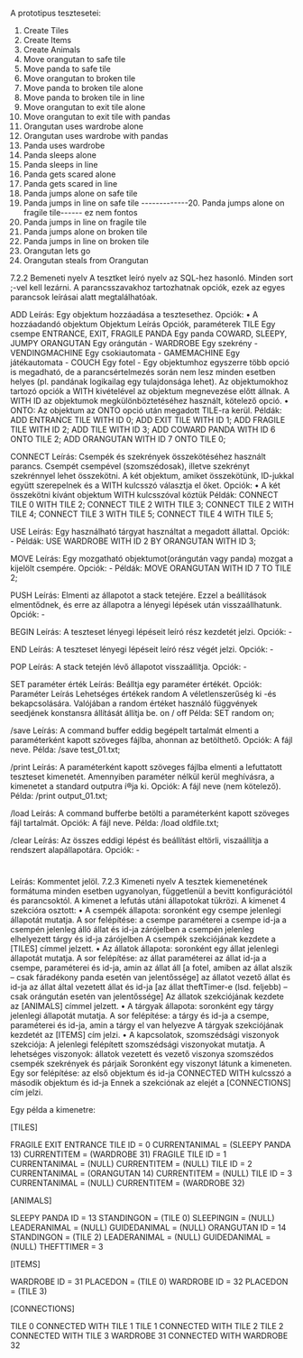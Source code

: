 A prototipus tesztesetei:
1. Create Tiles
2. Create Items
3. Create Animals
4. Move orangutan to safe tile
5. Move panda to safe tile
6. Move orangutan to broken tile
7. Move panda to broken tile alone
8. Move panda to broken tile in line
9. Move orangutan to exit tile alone
10. Move orangutan to exit tile with pandas
11. Orangutan uses wardrobe alone
12. Orangutan uses wardrobe with pandas
13. Panda uses wardrobe
14. Panda sleeps alone
15. Panda sleeps in line
16. Panda gets scared alone
17. Panda gets scared in line
18. Panda jumps alone on safe tile
19. Panda jumps in line on safe tile
-------------20. Panda jumps alone on fragile tile------ ez nem fontos
21. Panda jumps in line on fragile tile
22. Panda jumps alone on broken tile
23. Panda jumps in line on broken tile
24. Orangutan lets go
25. Orangutan steals from Orangutan


7.2.2	Bemeneti nyelv
A tesztket leíró nyelv az SQL-hez hasonló. Minden sort ;-vel kell lezárni. A parancsszavakhoz tartozhatnak opciók, ezek az egyes parancsok leírásai alatt megtalálhatóak.

ADD
Leírás: Egy objektum hozzáadása a tesztesethez.
Opciók: 
•	A hozzáadandó objektum
Objektum	Leírás	Opciók, paraméterek
TILE	Egy csempe	ENTRANCE, EXIT, FRAGILE
PANDA	Egy panda	COWARD, SLEEPY, JUMPY
ORANGUTAN	Egy orángután	-
WARDROBE	Egy szekrény	-
VENDINGMACHINE	Egy csokiautomata	-
GAMEMACHINE	Egy játékautomata	-
COUCH	Egy fotel	-
Egy objektumhoz egyszerre több opció is megadható, de a parancsértelmezés során nem lesz minden esetben helyes (pl. pandának logikailag egy tulajdonsága lehet). Az objektumokhoz tartozó opciók a WITH kivételével az objektum megnevezése előtt állnak. A WITH ID az objektumok megkülönböztetéséhez használt, kötelező opció.
•	ONTO: Az objektum az ONTO opció után megadott TILE-ra kerül.
Példák: 
ADD ENTRANCE TILE WITH ID 0;
ADD EXIT TILE WITH ID 1;
ADD FRAGILE TILE WITH ID 2;
ADD TILE WITH ID 3;
ADD COWARD PANDA WITH ID 6 ONTO TILE 2;
ADD ORANGUTAN WITH ID 7 ONTO TILE 0;

CONNECT
Leírás: Csempék és szekrények összekötéséhez használt parancs. Csempét csempével (szomszédosak), illetve szekrényt szekrénnyel lehet összekötni. A két objektum, amiket összekötünk, ID-jukkal együtt szerepelnek és a WITH kulcsszó választja el őket.
Opciók: 
•	A két összekötni kívánt objektum WITH kulcsszóval köztük
Példák: 
CONNECT TILE 0 WITH TILE 2;
CONNECT TILE 2 WITH TILE 3;
CONNECT TILE 2 WITH TILE 4;
CONNECT TILE 3 WITH TILE 5;
CONNECT TILE 4 WITH TILE 5;

USE
Leírás: Egy használható tárgyat használtat a megadott állattal.
Opciók: -
Példák: 
USE WARDROBE WITH ID 2 BY ORANGUTAN WITH ID 3;

MOVE
Leírás: Egy mozgatható objektumot(orángután vagy panda) mozgat a kijelölt csempére.
Opciók: -
Példák: 
MOVE ORANGUTAN WITH ID 7 TO TILE 2;

PUSH
Leírás: Elmenti az állapotot a stack tetejére. Ezzel a beállítások elmentődnek, és erre az állapotra a lényegi lépések után visszaállhatunk.
Opciók: -

BEGIN
Leírás: A teszteset lényegi lépéseit leíró rész kezdetét jelzi.
Opciók: -

END
Leírás: A teszteset lényegi lépéseit leíró rész végét jelzi.
Opciók: -

POP
Leírás: A stack tetején lévő állapotot visszaállítja.
Opciók: -

SET paraméter érték
Leírás: Beálltja egy paraméter értékét.
Opciók: 
Paraméter	Leírás	Lehetséges értékek
random	A véletlenszerűség ki -és bekapcsolására. Valójában a random értéket használó függvények seedjének konstansra állítását állítja be.	on / off
Példa:
SET random on;

/save
Leírás: A command buffer eddig begépelt tartalmát elmenti a paraméterként kapott szöveges fájlba, ahonnan az betölthető.
Opciók: A fájl neve.
Példa: 
/save test_01.txt;

/print
Leírás: A paraméterként kapott szöveges fájlba elmenti a lefuttatott teszteset kimenetét. Amennyiben paraméter nélkül kerül meghívásra, a kimenetet a standard outputra í®ja ki.
Opciók: A fájl neve (nem kötelező).
Példa: 
/print output_01.txt;

/load
Leírás: A command bufferbe betölti a paraméterként kapott szöveges fájl tartalmát.
Opciók: A fájl neve.
Példa: 
/load oldfile.txt;

/clear
Leírás: Az összes eddigi lépést és beállítást eltörli, viszaállítja a rendszert alapállapotára.
Opciók: -

#
Leírás: Kommentet jelöl.
7.2.3	Kimeneti nyelv
A tesztek kiemenetének formátuma minden esetben ugyanolyan, függetlenül a bevitt konfigurációtól és parancsoktól. A kimenet a lefutás utáni állapotokat tükrözi.
A kimenet 4 szekcióra osztott:
•	A csempék állapota: soronként egy csempe jelenlegi állapotát mutatja. A sor felépítése:
	a csempe paraméterei
	a csempe id-ja
	a csempén jelenleg álló állat és id-ja zárójelben
	a csempén jelenleg elhelyezett tárgy és id-ja zárójelben
A csempék szekciójának kezdete a [TILES] címmel jelzett.
•	Az állatok állapota: soronként egy állat jelenlegi állapotát mutatja. A sor felépítése:
	az állat paraméterei
	az állat id-ja
	a csempe, paraméterei és id-ja, amin az állat áll
	[a fotel, amiben az állat alszik – csak fáradékony panda esetén van jelentőssége]
	az állatot vezető állat és id-ja
	az állat által vezetett állat és id-ja
	[az állat theftTimer-e (lsd. feljebb) – csak orángután esetén van jelentőssége]
Az állatok szekciójának kezdete az [ANIMALS] címmel jelzett.
•	A tárgyak állapota: soronként egy tárgy jelenlegi állapotát mutatja. A sor felépítése:
	a tárgy és id-ja
	a csempe, paraméterei és id-ja, amin a tárgy el van helyezve
A tárgyak szekciójának kezdetét az [ITEMS] cím jelzi.
•	 A kapcsolatok, szomszédsági viszonyok szekciója: A jelenlegi felépített szomszédsági viszonyokat mutatja. A lehetséges viszonyok:
		állatok vezetett és vezető viszonya
		szomszédos csempék
		szekrények és párjaik
Soronként egy viszonyt látunk a kimeneten. Egy sor felépítése:
	az első objektum és id-ja
	CONNECTED WITH kulcsszó
	a második objektum és id-ja
Ennek a szekciónak az elejét a [CONNECTIONS] cím jelzi.

Egy példa a kimenetre:

[TILES]

FRAGILE EXIT ENTRANCE TILE ID = 0 CURRENTANIMAL = (SLEEPY PANDA 13) CURRENTITEM = (WARDROBE 31)
FRAGILE TILE ID = 1 CURRENTANIMAL = (NULL) CURRENTITEM = (NULL)
TILE ID = 2 CURRENTANIMAL = (ORANGUTAN 14) CURRENTITEM = (NULL)
TILE ID = 3 CURRENTANIMAL = (NULL) CURRENTITEM = (WARDROBE 32)

[ANIMALS]

SLEEPY PANDA ID = 13 STANDINGON = (TILE 0) SLEEPINGIN = (NULL) LEADERANIMAL = (NULL) GUIDEDANIMAL = (NULL)
ORANGUTAN ID = 14 STANDINGON = (TILE 2) LEADERANIMAL = (NULL) GUIDEDANIMAL = (NULL) THEFTTIMER = 3

[ITEMS]

WARDROBE ID = 31 PLACEDON = (TILE 0)
WARDROBE ID = 32 PLACEDON = (TILE 3)

[CONNECTIONS]

TILE 0 CONNECTED WITH TILE 1
TILE 1 CONNECTED WITH TILE 2
TILE 2 CONNECTED WITH TILE 3
WARDROBE 31 CONNECTED WITH WARDROBE 32

